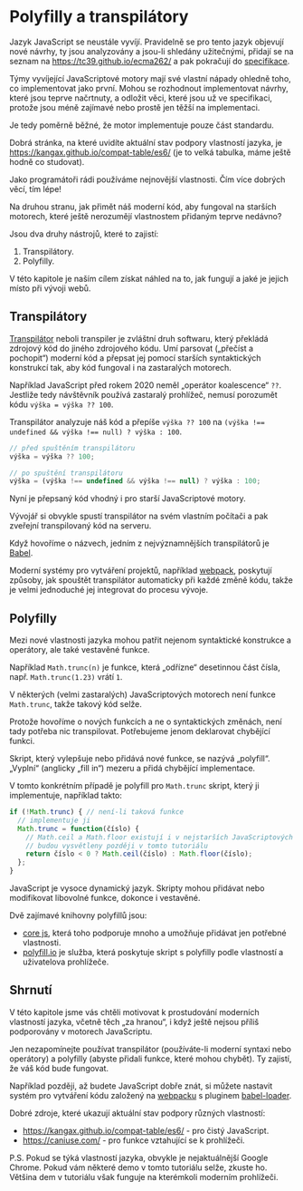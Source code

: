 
# Polyfilly a transpilátory

Jazyk JavaScript se neustále vyvíjí. Pravidelně se pro tento jazyk objevují nové návrhy, ty jsou analyzovány a jsou-li shledány užitečnými, přidají se na seznam na <https://tc39.github.io/ecma262/> a pak pokračují do [specifikace](https://www.ecma-international.org/publications-and-standards/standards/ecma-262/).

Týmy vyvíjející JavaScriptové motory mají své vlastní nápady ohledně toho, co implementovat jako první. Mohou se rozhodnout implementovat návrhy, které jsou teprve načrtnuty, a odložit věci, které jsou už ve specifikaci, protože jsou méně zajímavé nebo prostě jen těžší na implementaci.

Je tedy poměrně běžné, že motor implementuje pouze část standardu.

Dobrá stránka, na které uvidíte aktuální stav podpory vlastností jazyka, je <https://kangax.github.io/compat-table/es6/> (je to velká tabulka, máme ještě hodně co studovat).

Jako programátoři rádi používáme nejnovější vlastnosti. Čím více dobrých věcí, tím lépe!

Na druhou stranu, jak přimět náš moderní kód, aby fungoval na starších motorech, které ještě nerozumějí vlastnostem přidaným teprve nedávno?

Jsou dva druhy nástrojů, které to zajistí:

1. Transpilátory.
2. Polyfilly.

V této kapitole je naším cílem získat náhled na to, jak fungují a jaké je jejich místo při vývoji webů.

## Transpilátory

[Transpilátor](https://cs.wikipedia.org/wiki/Transpiler) neboli transpiler je zvláštní druh softwaru, který překládá zdrojový kód do jiného zdrojového kódu. Umí parsovat („přečíst a pochopit“) moderní kód a přepsat jej pomocí starších syntaktických konstrukcí tak, aby kód fungoval i na zastaralých motorech.

Například JavaScript před rokem 2020 neměl „operátor koalescence“ `??`. Jestliže tedy návštěvník používá zastaralý prohlížeč, nemusí porozumět kódu `výška = výška ?? 100`.

Transpilátor analyzuje náš kód a přepíše `výška ?? 100` na `(výška !== undefined && výška !== null) ? výška : 100`.

```js
// před spuštěním transpilátoru
výška = výška ?? 100;

// po spuštění transpilátoru
výška = (výška !== undefined && výška !== null) ? výška : 100;
```

Nyní je přepsaný kód vhodný i pro starší JavaScriptové motory.

Vývojář si obvykle spustí transpilátor na svém vlastním počítači a pak zveřejní transpilovaný kód na serveru.

Když hovoříme o názvech, jedním z nejvýznamnějších transpilátorů je [Babel](https://babeljs.io).

Moderní systémy pro vytváření projektů, například [webpack](https://webpack.js.org/), poskytují způsoby, jak spouštět transpilátor automaticky při každé změně kódu, takže je velmi jednoduché jej integrovat do procesu vývoje.

## Polyfilly

Mezi nové vlastnosti jazyka mohou patřit nejenom syntaktické konstrukce a operátory, ale také vestavěné funkce.

Například `Math.trunc(n)` je funkce, která „odřízne“ desetinnou část čísla, např. `Math.trunc(1.23)` vrátí `1`.

V některých (velmi zastaralých) JavaScriptových motorech není funkce `Math.trunc`, takže takový kód selže.

Protože hovoříme o nových funkcích a ne o syntaktických změnách, není tady potřeba nic transpilovat. Potřebujeme jenom deklarovat chybějící funkci.

Skript, který vylepšuje nebo přidává nové funkce, se nazývá „polyfill“. „Vyplní“ (anglicky „fill in“) mezeru a přidá chybějící implementace.

V tomto konkrétním případě je polyfill pro `Math.trunc` skript, který ji implementuje, například takto:

```js
if (!Math.trunc) { // není-li taková funkce
  // implementuje ji
  Math.trunc = function(číslo) {
    // Math.ceil a Math.floor existují i v nejstarších JavaScriptových motorech
    // budou vysvětleny později v tomto tutoriálu
    return číslo < 0 ? Math.ceil(číslo) : Math.floor(číslo);
  };
}
```

JavaScript je vysoce dynamický jazyk. Skripty mohou přidávat nebo modifikovat libovolné funkce, dokonce i vestavěné.

Dvě zajímavé knihovny polyfillů jsou:
- [core js](https://github.com/zloirock/core-js), která toho podporuje mnoho a umožňuje přidávat jen potřebné vlastnosti.
- [polyfill.io](https://polyfill.io/) je služba, která poskytuje skript s polyfilly podle vlastností a uživatelova prohlížeče.

## Shrnutí

V této kapitole jsme vás chtěli motivovat k prostudování moderních vlastností jazyka, včetně těch „za hranou“, i když ještě nejsou příliš podporovány v motorech JavaScriptu.

Jen nezapomínejte používat transpilátor (používáte-li moderní syntaxi nebo operátory) a polyfilly (abyste přidali funkce, které mohou chybět). Ty zajistí, že váš kód bude fungovat.

Například později, až budete JavaScript dobře znát, si můžete nastavit systém pro vytváření kódu založený na [webpacku](https://webpack.js.org/) s pluginem [babel-loader](https://github.com/babel/babel-loader).

Dobré zdroje, které ukazují aktuální stav podpory různých vlastností:
- <https://kangax.github.io/compat-table/es6/> - pro čistý JavaScript.
- <https://caniuse.com/> - pro funkce vztahující se k prohlížeči.

P.S. Pokud se týká vlastností jazyka, obvykle je nejaktuálnější Google Chrome. Pokud vám některé demo v tomto tutoriálu selže, zkuste ho. Většina dem v tutoriálu však funguje na kterémkoli moderním prohlížeči.

